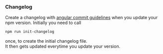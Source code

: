 ### Changelog

Create a changelog with [angular commit guidelines](https://github.com/angular/angular/blob/master/CONTRIBUTING.md#commit) when you update your npm version.
Initially you need to call

```bash
npm run init-changelog
```

once, to create the initial changelog file.  
It then gets updated everytime you update your version.
